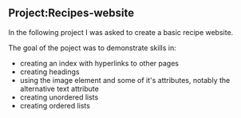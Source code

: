 <h2>Project:Recipes-website</h2>

  <p>In the following project I was asked to create a basic recipe website.</p> 

<p>The goal of the poject was to demonstrate skills in:
<ul>
<li>creating an index with hyperlinks to other pages</li> <li>creating headings</li><li>using the image element and some of it's attributes, notably the alternative text attribute</li><li>creating unordered lists</li><li>creating ordered lists</li>
</ul>
</p>
